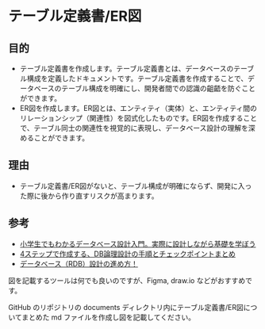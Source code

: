 # テーブル定義書/ER図

## 目的

- テーブル定義書を作成します。テーブル定義書とは、データベースのテーブル構成を定義したドキュメントです。テーブル定義書を作成することで、データベースのテーブル構成を明確にし、開発者間での認識の齟齬を防ぐことができます。
- ER図を作成します。ER図とは、エンティティ（実体）と、エンティティ間のリレーションシップ（関連性）を図式化したものです。ER図を作成することで、テーブル同士の関連性を視覚的に表現し、データベース設計の理解を深めることができます。

## 理由

- テーブル定義書/ER図がないと、テーブル構成が明確にならず、開発に入った際に後から作り直すリスクが高まります。

## 参考

- [小学生でもわかるデータベース設計入門。実際に設計しながら基礎を学ぼう](https://www.youtube.com/watch?v=Yg546Zua39A)
- [4ステップで作成する、DB論理設計の手順とチェックポイントまとめ](https://qiita.com/nishina555/items/a79ece1b54faf7240fac)
- [データベース（RDB）設計の進め方！](https://qiita.com/ryota_i/items/294281b57cc9783bf2c1)

図を記載するツールは何でも良いのですが、Figma, draw.io などがおすすめです。

GitHub のリポジトリの documents ディレクトリ内にテーブル定義書/ER図についてまとめた md ファイルを作成し図を記載してください。
